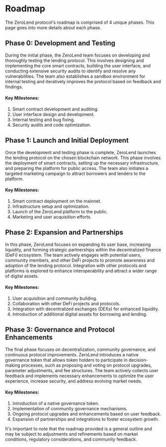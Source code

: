 # Roadmap

The ZeroLend protocol's roadmap is comprised of 4 unique phases. This page goes into more details about each phase.

## Phase 0: Development and Testing

During the initial phase, the ZeroLend team focuses on developing and thoroughly testing the lending protocol. This involves designing and implementing the core smart contracts, building the user interface, and conducting extensive security audits to identify and resolve any vulnerabilities. The team also establishes a sandbox environment for internal testing and iteratively improves the protocol based on feedback and findings.

#### Key Milestones:

1. Smart contract development and auditing.
2. User interface design and development.
3. Internal testing and bug fixing.
4. Security audits and code optimization.

## Phase 1: Launch and Initial Deployment

Once the development and testing phase is complete, ZeroLend launches the lending protocol on the chosen blockchain network. This phase involves the deployment of smart contracts, setting up the necessary infrastructure, and preparing the platform for public access. The team also initiates a targeted marketing campaign to attract borrowers and lenders to the platform.

#### Key Milestones:

1. Smart contract deployment on the mainnet.
2. Infrastructure setup and optimization.
3. Launch of the ZeroLend platform to the public.
4. Marketing and user acquisition efforts.

## Phase 2: Expansion and Partnerships

In this phase, ZeroLend focuses on expanding its user base, increasing liquidity, and forming strategic partnerships within the decentralized finance (DeFi) ecosystem. The team actively engages with potential users, community members, and other DeFi projects to promote awareness and adoption of the lending protocol. Integration with other protocols and platforms is explored to enhance interoperability and attract a wider range of digital assets.

#### Key Milestones:

1. User acquisition and community building.
2. Collaboration with other DeFi projects and protocols.
3. Integration with decentralized exchanges (DEXs) for enhanced liquidity.
4. Introduction of additional digital assets for borrowing and lending.

## Phase 3: Governance and Protocol Enhancements

The final phase focuses on decentralization, community governance, and continuous protocol improvements. ZeroLend introduces a native governance token that allows token holders to participate in decision-making processes, such as proposing and voting on protocol upgrades, parameter adjustments, and fee structures. The team actively collects user feedback and implements necessary enhancements to optimize the user experience, increase security, and address evolving market needs.

#### Key Milestones:

1. Introduction of a native governance token.
2. Implementation of community governance mechanisms.
3. Ongoing protocol upgrades and enhancements based on user feedback.
4. Expansion of partnerships and integrations to foster ecosystem growth.

It's important to note that the roadmap provided is a general outline and may be subject to adjustments and refinements based on market conditions, regulatory considerations, and community feedback.
